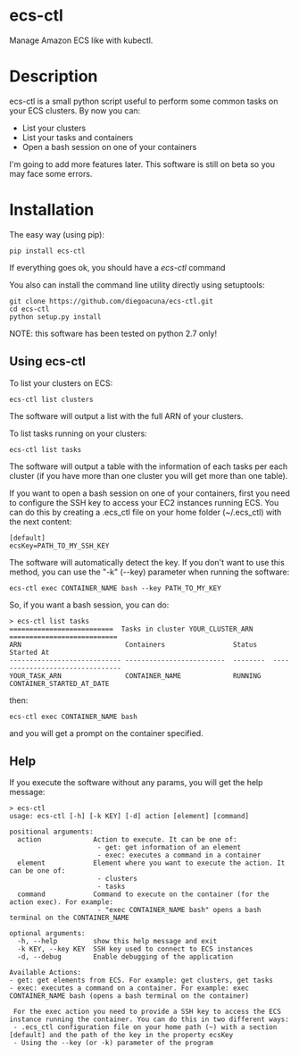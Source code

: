 # ecs-ctl

Manage Amazon ECS like with kubectl.

# Description

ecs-ctl is a small python script useful to perform some common tasks on your ECS clusters. By now you can:

 * List your clusters
 * List your tasks and containers
 * Open a bash session on one of your containers
 
I'm going to add more features later. This software is still on beta so you may face some errors.

# Installation

The easy way (using pip):

```
pip install ecs-ctl
```

If everything goes ok, you should have a *ecs-ctl* command

You also can install the command line utility directly using setuptools:

```
git clone https://github.com/diegoacuna/ecs-ctl.git
cd ecs-ctl
python setup.py install
```

NOTE: this software has been tested on python 2.7 only!

## Using ecs-ctl

To list your clusters on ECS:

```
ecs-ctl list clusters
```

The software will output a list with the full ARN of your clusters.

To list tasks running on your clusters:

```
ecs-ctl list tasks
```

The software will output a table with the information of each tasks per each cluster (if you have more than one cluster you will get more than one table).

If you want to open a bash session on one of your containers, first you need to configure the SSH key to access your
EC2 instances running ECS. You can do this by creating a .ecs_ctl file on your home folder (~/.ecs_ctl) with the next content:

```
[default]
ecsKey=PATH_TO_MY_SSH_KEY
```

The software will automatically detect the key. If you don't want to use this method, you can use the "-k" (--key) parameter when running the software:

```
ecs-ctl exec CONTAINER_NAME bash --key PATH_TO_MY_KEY
```

So, if you want a bash session, you can do:

```
> ecs-ctl list tasks
==========================  Tasks in cluster YOUR_CLUSTER_ARN  ===========================
ARN                          Containers                 Status    Started At
---------------------------- -------------------------  --------  --------------------------------
YOUR_TASK_ARN                CONTAINER_NAME             RUNNING   CONTAINER_STARTED_AT_DATE
```

then:

```
ecs-ctl exec CONTAINER_NAME bash
```

and you will get a prompt on the container specified.

## Help

If you execute the software without any params, you will get the help message:

```
> ecs-ctl
usage: ecs-ctl [-h] [-k KEY] [-d] action [element] [command]

positional arguments:
  action             Action to execute. It can be one of:
                      - get: get information of an element
                      - exec: executes a command in a container
  element            Element where you want to execute the action. It can be one of:
                      - clusters
                      - tasks
  command            Command to execute on the container (for the action exec). For example:
                      - "exec CONTAINER_NAME bash" opens a bash terminal on the CONTAINER_NAME

optional arguments:
  -h, --help         show this help message and exit
  -k KEY, --key KEY  SSH key used to connect to ECS instances
  -d, --debug        Enable debugging of the application

Available Actions:
- get: get elements from ECS. For example: get clusters, get tasks
- exec: executes a command on a container. For example: exec CONTAINER_NAME bash (opens a bash terminal on the container)

 For the exec action you need to provide a SSH key to access the ECS instance running the container. You can do this in two different ways:
 - .ecs_ctl configuration file on your home path (~) with a section [default] and the path of the key in the property ecsKey
 - Using the --key (or -k) parameter of the program
```